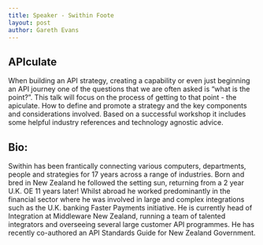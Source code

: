 ```yaml
---
title: Speaker - Swithin Foote
layout: post
author: Gareth Evans
---
```


## APIculate
  
When building an API strategy, creating a capability or even just beginning an API journey one of the questions that we are often asked is “what is the point?”. This talk will focus on the process of getting to that point - the apiculate. How to define and promote a strategy and the key components and considerations involved. Based on a successful workshop it includes some helpful industry references and technology agnostic advice.

## Bio:

Swithin has been frantically connecting various computers, departments, people and strategies for 17 years across a range of industries. Born and bred in New Zealand he followed the setting sun, returning from a 2 year U.K. OE 11 years later! Whilst abroad he worked predominantly in the financial sector where he was involved in large and complex integrations such as the U.K. banking Faster Payments initiative. He is currently head of Integration at Middleware New Zealand, running a team of talented integrators and overseeing several large customer API programmes. He has recently co-authored an API Standards Guide for New Zealand Government.

